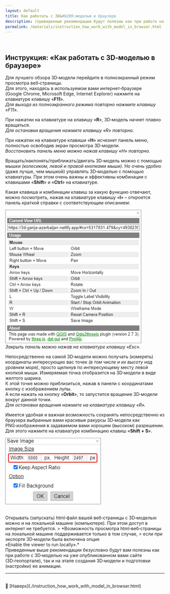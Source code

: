 ```yaml
---
layout: default
title: Как работать с 3D&#8209;моделью в браузере
description: (приведенные рекомендации будут полезны как при работе на опубликованном 3D&#8209;геопортале, так и на этапе создания 3D&#8209;модели и ее анимации)
permalink: /materials/instruction_how_work_with_model_in_browser.html
---
```


<br>
<!-- В строке ниже "../" - это переход к корню сайта. При этом текст "index.html" в пути можно и лучше опустить. После # - "подскок" к пункту "выбор-варианта-работы" на главной странице. -->
<!-- Для данной страницы (Как работать с 3D-моделью в браузере) я ее закомментил, так как с основной станицы переход сюда из двух мест. -->
<!-- ◀️ [Вернуться на главную страницу](../#создание-анимации-пролета-над-поверхностью-3d-модели) -->
<!-- Но раскомментил target="_blank" чтобы Инструкция открывалось в новой странице. ">", которую до этого пришлось перенести в строку выше, вернул на место -->

## Инструкция: «Как работать с 3D&#8209;моделью в браузере»

Для лучшего обзора 3D&#8209;модели перейдите в полноэкранный режим просмотра веб&#8209;страницы. \
Для этого, находясь в используемом вами интернет&#8209;браузере (Google&nbsp;Chrome, Microsoft&nbsp;Edge, Internet&nbsp;Explorer) нажмите на клавиатуре клавишу «**F11**». \
*Для выхода из полноэкранного режима повторно нажмите клавишу «F11».*

При нажатии на клавиатуре на клавишу «**R**», 3D&#8209;модель начнет плавно вращаться. \
*Для остановки вращения нажмите клавишу «R» повторно.*

При нажатии на клавиатуре клавиши «**H**» исчезнет панель меню, полностью освободив экран просмотра 3D&#8209;модели. \
*Восстановить панель меню можно нажав клавишу «H» повторно.*

Вращать/наклонять/приближать/двигать 3D&#8209;модель можно с помощью мышки *(колесиком, левой и правой кнопками мыши)*. 
Но очень удобно (даже лучше, чем мышкой) управлять 3D&#8209;моделью с&nbsp;помощью клавиатуры. 
При этом очень важны и эффективны комбинации с клавишами «**Shift**» и «**Ctrl**» на клавиатуре.

Какая клавиша и комбинации клавиш за какую функцию отвечают, можно посмотреть, нажав на клавиатуре клавишу «**I**» – откроется панель краткой справки с соответствующим описанием:

![](../media/2024-04-02_10-31-54.png) \
*Закрыть панель можно нажав на клавиатуре клавишу «Esc».*

Непосредственно на самой 3D&#8209;модели можно получать (измерять) координаты интересующих вас точек *(в том числе и их высоту над уровнем моря)*, 
просто щелкнув по интересующему месту левой кнопкой мыши. Измеряемая точка отобразится на 3D&#8209;модели в виде желтого шарика. \
К этой точке можно приблизиться, нажав в панели с координатами кнопку с изображением лупы. \
А если нажать на кнопку «**Orbit**», то запустится вращение 3D&#8209;модели вокруг данной точки. \
*Для остановки вращения нажмите на клавиатуре клавишу «R».*

Имеется удобная и важная возможность сохранять непосредственно из браузера выбранные вами красивые ракурсы 3D&#8209;модели как PNG&#8209;изображения в задаваемом вами хорошем (высоком) разрешении. 
Для этого нажмите на клавиатуре комбинацию клавиш «**Shift&nbsp;+&nbsp;S**».

![](../media/2024-04-02_10-36-44.png)

<br>
Открывать (запускать) html&#8209;файл вашей веб&#8209;страницы с 3D&#8209;моделью можно и на локальной машине (компьютере). При этом доступ в интернет не требуется.
> *Возможность просмотра html&#8209;веб&#8209;страницы на локальной машине поддерживается только в том случае, 
>  если при экспорте 3D&#8209;модели была включена опция «Enable&nbsp;the&nbsp;viewer&nbsp;to&nbsp;run&nbsp;locally».*

<br>
Приведенные выше рекомендации безусловно будут вам полезны как при работе с 3D&#8209;моделью на уже опубликованном вами сайте (3D&#8209;геопортале), 
так и на этапе создания 3D&#8209;модели и подготовки (настройки) ее анимации.


<br>
  <hr> <!-- разделительная линия ======================================================== -->

<br>
🔼 [Наверх](./instruction_how_work_with_model_in_browser.html)

